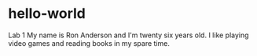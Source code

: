 # hello-world
Lab 1
My name is Ron Anderson and I'm twenty six years old. 
I like playing video games and reading books in my spare time.
